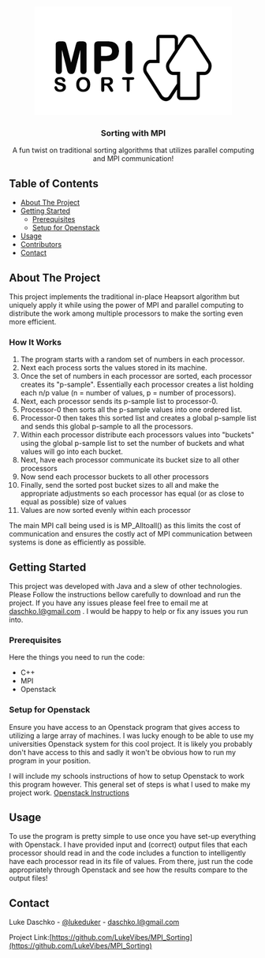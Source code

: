 
<!-- PROJECT LOGO -->
<br />
<p align="center">
  <a href="https://github.com/othneildrew/Best-README-Template">
    <img src="mpi.jpg" alt="Logo">
  </a>

  <h3 align="center">Sorting with MPI</h3>

  <p align="center">
  A fun twist on traditional sorting algorithms that utilizes parallel computing and MPI communication!
    <br />
  </p>
</p>




<!-- TABLE OF CONTENTS -->
## Table of Contents
* [About The Project](#about-the-project)
* [Getting Started](#getting-started)
  * [Prerequisites](#prerequisites)
  * [Setup for Openstack](#setup-for-openstack)
 * [Usage](#usage)
* [Contributors](#Contributors)
* [Contact](#contact)




<!-- ABOUT THE PROJECT -->
## About The Project

This project implements the traditional in-place Heapsort algorithm but uniquely apply it while using the power of MPI and parallel computing to distribute the work among multiple processors to make the sorting even more efficient. 

### How It Works

 1. The program starts with a random set of numbers in each processor.
 2. Next each process sorts the values stored in its machine.
 3. Once the set of numbers in each processor are sorted, each processor creates its "p-sample". Essentially each processor creates a list holding each n/p value (n = number of values, p = number of processors).
 4. Next, each processor sends its p-sample list to processor-0.
 5. Processor-0 then sorts all the p-sample values into one ordered list.
 6. Processor-0 then takes this sorted list and creates a global p-sample list and sends this global p-sample to all the processors.
 7. Within each processor distribute each processors values into "buckets" using the global p-sample list to set the number of buckets and what values will go into each bucket. 
 8. Next, have each processor communicate its bucket size to all other processors
 9. Now send each processor buckets to all other processors
 10. Finally, send the sorted post bucket sizes to all and make the appropriate adjustments so each processor has equal (or as close to equal as possible) size of values
 11. Values are now sorted evenly within each processor
 

The main MPI call being used is is MP_Alltoall() as this limits the cost of communication and ensures the costly act of MPI communication between systems is done as efficiently as possible. 




<!-- GETTING STARTED -->
## Getting Started

This project was developed with Java and a slew of other technologies. Please Follow the instructions bellow carefully to download and run the project. If you have any issues please feel free to email me at daschko.l@gmail.com . I would be happy to help or fix any issues you run into.

### Prerequisites

Here the things you need to run the code:
 - C++
 - MPI
 - Openstack
 


### Setup for Openstack
Ensure you have access to an Openstack program that gives access to utilizing a large array of machines. I was lucky enough to be able to use my universities Openstack system for this cool project. It is likely you probably don't have access to this and sadly it won't be obvious how to run my program in your position.

I will include my schools instructions of how to setup Openstack to work this program however. This general set of steps is what I used to make my project work.
 [Openstack Instructions](https://carleton.ca/scs/wp-content/uploads/OpenStack_MPI_2018-09-18.pdf)

 




<!-- USAGE EXAMPLES -->
## Usage

To use the program is pretty simple to use once you have set-up everything with Openstack. I have provided input and (correct) output files that each processor should read in and the code includes a function to intelligently have each processor read in its file of values. From there, just run the code appropriately through Openstack and see how the results compare to the output files!

<!-- CONTACT -->
## Contact

Luke Daschko - [@lukeduker](https://www.instagram.com/lukeduker/) - daschko.l@gmail.com

Project Link:[https://github.com/LukeVibes/MPI_Sorting](https://github.com/LukeVibes/MPI_Sorting)








<!-- MARKDOWN LINKS & IMAGES -->
[build-shield]: https://img.shields.io/badge/build-passing-brightgreen.svg?style=flat-square
[contributors-shield]: https://img.shields.io/badge/contributors-1-orange.svg?style=flat-square
[license-shield]: https://img.shields.io/badge/license-MIT-blue.svg?style=flat-square
[license-url]: https://choosealicense.com/licenses/mit
[linkedin-shield]: https://img.shields.io/badge/-LinkedIn-black.svg?style=flat-square&logo=linkedin&colorB=555
[linkedin-url]: https://linkedin.com/in/othneildrew
[product-screenshot]: https://raw.githubusercontent.com/othneildrew/Best-README-Template/master/screenshot.png
